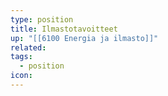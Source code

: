 ```yaml
---
type: position
title: Ilmastotavoitteet
up: "[[6100 Energia ja ilmasto]]"
related:
tags:
  - position
icon:
---
```


